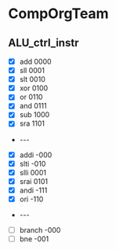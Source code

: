 # CompOrgTeam

## ALU_ctrl_instr
- [x] add 	    0000
- [x] sll	    0001
- [x] slt 	    0010
- [x] xor 	    0100
- [x] or	    0110
- [x] and	    0111
- [x] sub	    1000
- [x] sra	    1101
- \-\-\-
- [x] addi	    -000
- [x] slti	    -010
- [x] slli	    0001
- [x] srai	    0101
- [x] andi	    -111
- [x] ori	    -110
- \-\-\-
- [ ] branch	-000
- [ ] bne		-001